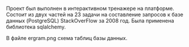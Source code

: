 Проект был выполнен в интерактивном тренажере на платформе. Состоит из двух частей на 23 задачи на составление запросов к базе данных (PostgreSQL) StackOverFlow за 2008 год. Была применена библиотека sqlalchemy.  

В файле ergram.png схема таблиц базы данных.
